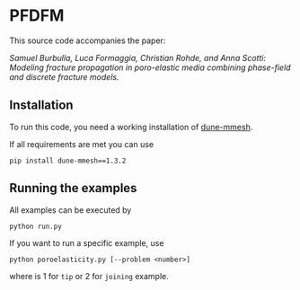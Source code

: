 # PFDFM

This source code accompanies the paper:

_Samuel Burbulla, Luca Formaggia, Christian Rohde, and Anna Scotti: Modeling fracture propagation in poro-elastic media combining phase-field and discrete fracture models._


## Installation

To run this code, you need a working installation of [dune-mmesh](https://github.com/samuelburbulla/dune-mmesh).

If all requirements are met you can use
````
pip install dune-mmesh==1.3.2
````

## Running the examples

All examples can be executed by
````
python run.py
````

If you want to run a specific example, use
````
python poroelasticity.py [--problem <number>]
````
where <number> is 1 for `tip` or 2 for `joining` example.
